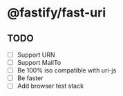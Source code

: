# @fastify/fast-uri

## TODO

- [ ] Support URN
- [ ] Support MailTo
- [ ] Be 100% iso compatible with uri-js
- [ ] Be faster
- [ ] Add browser test stack